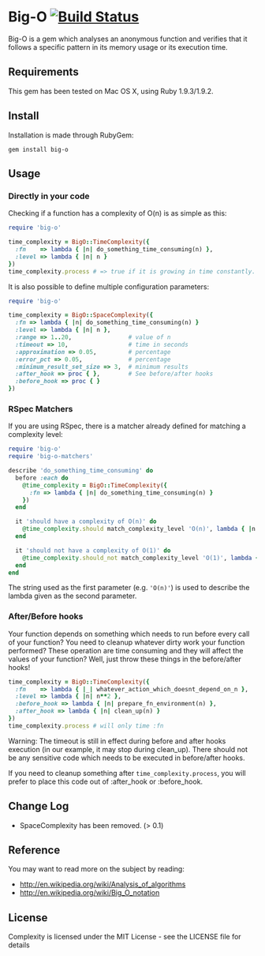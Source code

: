 # Big-O [![Build Status](https://secure.travis-ci.org/Kouno/big-o.png?branch=master)](http://travis-ci.org/Kouno/big-o)

Big-O is a gem which analyses an anonymous function and verifies that it follows a specific pattern
in its memory usage or its execution time.

## Requirements

This gem has been tested on Mac OS X, using Ruby 1.9.3/1.9.2.

## Install

Installation is made through RubyGem:

```
gem install big-o
```

## Usage

### Directly in your code

Checking if a function has a complexity of O(n) is as simple as this:

```ruby
require 'big-o'

time_complexity = BigO::TimeComplexity({
  :fn    => lambda { |n| do_something_time_consuming(n) },
  :level => lambda { |n| n }
})
time_complexity.process # => true if it is growing in time constantly.
```

It is also possible to define multiple configuration parameters:

```ruby
require 'big-o'

time_complexity = BigO::SpaceComplexity({
  :fn => lambda { |n| do_something_time_consuming(n) }
  :level => lambda { |n| n },
  :range => 1..20,                # value of n
  :timeout => 10,                 # time in seconds
  :approximation => 0.05,         # percentage
  :error_pct => 0.05,             # percentage
  :minimum_result_set_size => 3,  # minimum results
  :after_hook => proc { },        # See before/after hooks
  :before_hook => proc { }
})
```

### RSpec Matchers

If you are using RSpec, there is a matcher already defined for matching a complexity level:

```ruby
require 'big-o'
require 'big-o-matchers'

describe 'do_something_time_consuming' do
  before :each do
    @time_complexity = BigO::TimeComplexity({
      :fn => lambda { |n| do_something_time_consuming(n) }
    })
  end

  it 'should have a complexity of O(n)' do
    @time_complexity.should match_complexity_level 'O(n)', lambda { |n| n }
  end

  it 'should not have a complexity of O(1)' do
    @time_complexity.should_not match_complexity_level 'O(1)', lambda { |_| 1 }
  end
end
```

The string used as the first parameter (e.g. `'O(n)'`) is used to describe the lambda given as the
second parameter.

### After/Before hooks

Your function depends on something which needs to run before every call of your function? You need to
cleanup whatever dirty work your function performed? These operation are time consuming and they will
affect the values of your function? Well, just throw these things in the before/after hooks!

```ruby
time_complexity = BigO::TimeComplexity({
  :fn    => lambda { |_| whatever_action_which_doesnt_depend_on_n },
  :level => lambda { |n| n**2 },
  :before_hook => lambda { |n| prepare_fn_environment(n) },
  :after_hook => lambda { |n| clean_up(n) }
})
time_complexity.process # will only time :fn
```

Warning: The timeout is still in effect during before and after hooks execution (in our example, it may stop
during clean_up). There should not be any sensitive code which needs to be executed in before/after hooks.

If you need to cleanup something after `time_complexity.process`, you will prefer to place this code out of :after_hook 
or :before_hook.

## Change Log

* SpaceComplexity has been removed. (> 0.1)

## Reference

You may want to read more on the subject by reading:
* http://en.wikipedia.org/wiki/Analysis_of_algorithms
* http://en.wikipedia.org/wiki/Big_O_notation

## License

Complexity is licensed under the MIT License - see the LICENSE file for details
